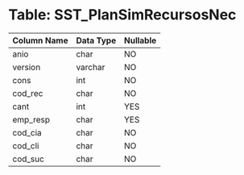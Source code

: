 # Table: SST_PlanSimRecursosNec

| Column Name | Data Type | Nullable |
|-------------|-----------|----------|
| anio | char | NO |
| version | varchar | NO |
| cons | int | NO |
| cod_rec | char | NO |
| cant | int | YES |
| emp_resp | char | YES |
| cod_cia | char | NO |
| cod_cli | char | NO |
| cod_suc | char | NO |
